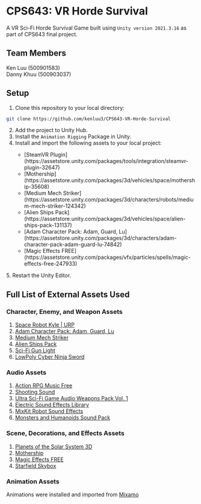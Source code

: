 # CPS643: VR Horde Survival
A VR Sci-Fi Horde Survival Game built using `Unity version 2021.3.16` as part of CPS643 final project.

## Team Members
Ken Luu (500901583) <br>
Danny Khuu (500903037)

## Setup
1. Clone this repository to your local directory: 
```sh
git clone https://github.com/kenluu3/CPS643-VR-Horde-Survival 
```
2. Add the project to Unity Hub.
3. Install the `Animation Rigging` Package in Unity.
4. Install and import the following assets to your local project:
<ul>
  <ul>
    <li>[SteamVR Plugin](https://assetstore.unity.com/packages/tools/integration/steamvr-plugin-32647)</li>
    <li>[Mothership](https://assetstore.unity.com/packages/3d/vehicles/space/mothership-35608)</li>
    <li>[Medium Mech Striker](https://assetstore.unity.com/packages/3d/characters/robots/medium-mech-striker-124342)</li>
    <li>[Alien Ships Pack](https://assetstore.unity.com/packages/3d/vehicles/space/alien-ships-pack-131137)</li>
    <li>[Adam Character Pack: Adam, Guard, Lu](https://assetstore.unity.com/packages/3d/characters/adam-character-pack-adam-guard-lu-74842)</li>
    <li>[Magic Effects FREE](https://assetstore.unity.com/packages/vfx/particles/spells/magic-effects-free-247933)</li>
  </ul>
</ul>
5. Restart the Unity Editor.

## Full List of External Assets Used
### Character, Enemy, and Weapon Assets
1. [Space Robot Kyle | URP](https://assetstore.unity.com/packages/3d/characters/robots/space-robot-kyle-urp-4696)
2. [Adam Character Pack: Adam, Guard, Lu](https://assetstore.unity.com/packages/3d/characters/adam-character-pack-adam-guard-lu-74842)
3. [Medium Mech Striker](https://assetstore.unity.com/packages/3d/characters/robots/medium-mech-striker-124342)
4. [Alien Ships Pack](https://assetstore.unity.com/packages/3d/vehicles/space/alien-ships-pack-131137)
5. [Sci-Fi Gun Light](https://assetstore.unity.com/packages/3d/props/guns/sci-fi-gun-light-87916)
6. [LowPoly Cyber Ninja Sword](https://assetstore.unity.com/packages/3d/props/guns/sci-fi-gun-light-87916)

### Audio Assets
1. [Action RPG Music Free](https://assetstore.unity.com/packages/audio/music/action-rpg-music-free-85434)
2. [Shooting Sound](https://assetstore.unity.com/packages/audio/sound-fx/shooting-sound-177096)
3. [Ultra Sci-Fi Game Audio Weapons Pack Vol. 1](https://assetstore.unity.com/packages/audio/sound-fx/weapons/ultra-sci-fi-game-audio-weapons-pack-vol-1-113047)
4. [Electric Sound Effects Library](https://assetstore.unity.com/packages/audio/electric-sound-effects-library-36990)
5. [MixKit Robot Sound Effects](https://mixkit.co/free-sound-effects/robot/)
6. [Monsters and Humanoids Sound Pack](https://assetstore.unity.com/packages/audio/sound-fx/monsters-and-humanoids-sound-pack-221704)

### Scene, Decorations, and Effects Assets
1. [Planets of the Solar System 3D](https://assetstore.unity.com/packages/3d/environments/planets-of-the-solar-system-3d-90219)
2. [Mothership](https://assetstore.unity.com/packages/3d/vehicles/space/mothership-35608)
3. [Magic Effects FREE](https://assetstore.unity.com/packages/vfx/particles/spells/magic-effects-free-247933)
4. [Starfield Skybox](https://assetstore.unity.com/packages/2d/textures-materials/sky/starfield-skybox-92717)

### Animation Assets
Animations were installed and imported from [Mixamo](https://www.mixamo.com/#/)
